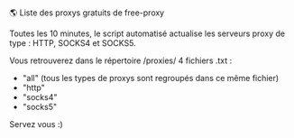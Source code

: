 🌎 Liste des proxys gratuits de free-proxy

Toutes les 10 minutes, le script automatisé actualise les serveurs proxy de type : HTTP, SOCKS4 et SOCKS5.

Vous retrouverez dans le répertoire /proxies/ 4 fichiers .txt :
- "all" (tous les types de proxys sont regroupés dans ce même fichier)
- "http"
- "socks4"
- "socks5"

Servez vous :)